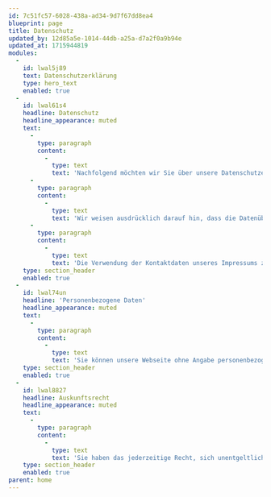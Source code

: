 ```yaml
---
id: 7c51fc57-6028-438a-ad34-9d7f67dd8ea4
blueprint: page
title: Datenschutz
updated_by: 12d85a5e-1014-44db-a25a-d7a2f0a9b94e
updated_at: 1715944819
modules:
  -
    id: lwal5j89
    text: Datenschutzerklärung
    type: hero_text
    enabled: true
  -
    id: lwal61s4
    headline: Datenschutz
    headline_appearance: muted
    text:
      -
        type: paragraph
        content:
          -
            type: text
            text: 'Nachfolgend möchten wir Sie über unsere Datenschutzerklärung informieren. Sie finden hier Informationen über die Erhebung und Verwendung persönlicher Daten bei der Nutzung unserer Webseite. Wir beachten dabei das für Deutschland geltende Datenschutzrecht. Sie können diese Erklärung jederzeit auf unserer Webseite abrufen.'
      -
        type: paragraph
        content:
          -
            type: text
            text: 'Wir weisen ausdrücklich darauf hin, dass die Datenübertragung im Internet (z.B. bei der Kommunikation per E-Mail) Sicherheitslücken aufweisen und nicht lückenlos vor dem Zugriff durch Dritte geschützt werden kann.'
      -
        type: paragraph
        content:
          -
            type: text
            text: 'Die Verwendung der Kontaktdaten unseres Impressums zur gewerblichen Werbung ist ausdrücklich nicht erwünscht, es sei denn wir hatten zuvor unsere schriftliche Einwilligung erteilt oder es besteht bereits eine Geschäftsbeziehung. Der Anbieter und alle auf dieser Website genannten Personen widersprechen hiermit jeder kommerziellen Verwendung und Weitergabe ihrer Daten.'
    type: section_header
    enabled: true
  -
    id: lwal74un
    headline: 'Personenbezogene Daten'
    headline_appearance: muted
    text:
      -
        type: paragraph
        content:
          -
            type: text
            text: 'Sie können unsere Webseite ohne Angabe personenbezogener Daten besuchen. Soweit auf unseren Seiten personenbezogene Daten (wie Name, Anschrift oder E-Mail Adresse) erhoben werden, erfolgt dies, soweit möglich, auf freiwilliger Basis. Diese Daten werden ohne Ihre ausdrückliche Zustimmung nicht an Dritte weitergegeben. Sofern zwischen Ihnen und uns ein Vertragsverhältnis begründet, inhaltlich ausgestaltet oder geändert werden soll oder Sie an uns eine Anfrage stellen, erheben und verwenden wir personenbezogene Daten von Ihnen, soweit dies zu diesen Zwecken erforderlich ist (Bestandsdaten). Wir erheben, verarbeiten und nutzen personenbezogene Daten soweit dies erforderlich ist, um Ihnen die Inanspruchnahme des Webangebots zu ermöglichen (Nutzungsdaten). Sämtliche personenbezogenen Daten werden nur solange gespeichert wie dies für den geannten Zweck (Bearbeitung Ihrer Anfrage oder Abwicklung eines Vertrags) erforderlich ist. Hierbei werden steuer- und handelsrechtliche Aufbewahrungsfristen berücksichtigt. Auf Anordnung der zuständigen Stellen dürfen wir im Einzelfall Auskunft über diese Daten (Bestandsdaten) erteilen, soweit dies für Zwecke der Strafverfolgung, zur Gefahrenabwehr, zur Erfüllung der gesetzlichen Aufgaben der Verfassungsschutzbehörden oder des Militärischen Abschirmdienstes oder zur Durchsetzung der Rechte am geistigen Eigentum erforderlich ist.'
    type: section_header
    enabled: true
  -
    id: lwal8827
    headline: Auskunftsrecht
    headline_appearance: muted
    text:
      -
        type: paragraph
        content:
          -
            type: text
            text: 'Sie haben das jederzeitige Recht, sich unentgeltlich und unverzüglich über die zu Ihrer Person erhobenen Daten zu erkundigen. Sie haben das jederzeitige Recht, Ihre Zustimmung zur Verwendung Ihrer angegeben persönlichen Daten mit Wirkung für die Zukunft zu widerrufen. Zur Auskunftserteilung wenden Sie sich bitte an den Anbieter unter den Kontaktdaten im Impressum.'
    type: section_header
    enabled: true
parent: home
---
```

